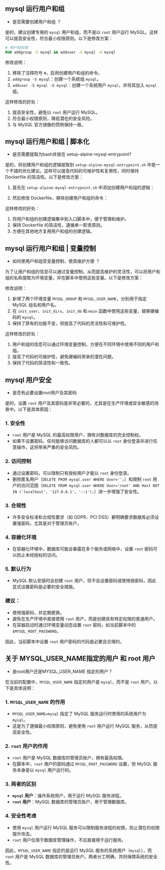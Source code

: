 ## mysql 运行用户和组
- 是否需要创建用户和组 ？

是的，建议创建专用的 `mysql` 用户和组，而不是以 `root` 用户运行 MySQL。这样可以提高安全性，符合最小权限原则。以下是修改方案：

```dockerfile
# 用户和权限
RUN addgroup -S mysql && adduser -S mysql -G mysql
```

修改说明：
1. 移除了注释符号 `#`，启用创建用户和组的命令。
2. `addgroup -S mysql`：创建一个系统组 `mysql`。
3. `adduser -S mysql -G mysql`：创建一个系统用户 `mysql`，并将其加入 `mysql` 组。

这样修改的好处：
1. 提高安全性，避免以 `root` 用户运行 MySQL。
2. 符合最小权限原则，降低潜在的安全风险。
3. 与 MySQL 官方镜像的惯例保持一致。

## mysql 运行用户和组  | 脚本化

- 是否需要提取为bash并放在 setup-alpine-mysql-entrypoint?

是的，将创建用户和组的逻辑提取到 `setup-alpine-mysql-entrypoint.sh` 中是一个不错的优化建议。这样可以提高代码的可维护性和复用性，同时保持 Dockerfile 的简洁性。以下是修改方案：

1. 首先在 `setup-alpine-mysql-entrypoint.sh` 中添加创建用户和组的逻辑：

2. 然后修改 Dockerfile，移除创建用户和组的命令：


这样修改的好处：
1. 将用户和组的创建逻辑集中到入口脚本中，便于管理和维护。
2. 保持 Dockerfile 的简洁性，遵循单一职责原则。
3. 方便在其他地方复用用户和组的创建逻辑。


## mysql 运行用户和组  | 变量控制

- 如何使用户和组受变量控制，使其维护方便 ？

为了让用户和组的信息可以通过变量控制，从而提高维护的灵活性，可以将用户和组的名称提取为环境变量，并在脚本中使用这些变量。以下是修改方案：


修改说明：
1. 新增了两个环境变量 `MYSQL_GROUP` 和 `MYSQL_USER_NAME`，分别用于指定 MySQL 组名和用户名。
2. 在 `init_user`、`init_dirs`、`init_db` 和 `main` 函数中使用这些变量，替换硬编码的 `mysql`。
3. 保持了原有的功能不变，但提高了代码的灵活性和可维护性。

这样修改的好处：
1. 用户和组的信息可以通过环境变量控制，方便在不同环境中使用不同的用户和组。
2. 提高了代码的可维护性，避免硬编码带来的潜在问题。
3. 保持了代码的简洁性和一致性。

## mysql 用户安全 

- 是否有必要设置root用户及其密码

是的，设置 `root` 用户及其密码是非常必要的，尤其是在生产环境或安全敏感的场景中。以下是具体原因：

### 1. **安全性**
   - `root` 用户是 MySQL 的最高权限用户，拥有对数据库的完全控制权。
   - 如果不设置密码，任何能够访问数据库的人都可以以 `root` 身份登录并进行任意操作，这将带来严重的安全风险。

### 2. **访问控制**
   - 通过设置密码，可以限制只有授权用户才能以 `root` 身份登录。
   - 删除匿名用户（`DELETE FROM mysql.user WHERE User='';`）和限制 `root` 用户的访问范围（`DELETE FROM mysql.user WHERE User='root' AND Host NOT IN ('localhost', '127.0.0.1', '::1');`）进一步增强了安全性。

### 3. **合规性**
   - 许多安全标准和合规性要求（如 GDPR、PCI DSS）都明确要求数据库必须设置强密码，尤其是对于管理员账户。

### 4. **容器化环境**
   - 在容器化环境中，数据库可能会暴露在多个服务或网络中，设置 `root` 密码可以防止未经授权的访问。

### 5. **默认行为**
   - MySQL 默认安装时会创建 `root` 用户，但不会设置密码或使用弱密码，因此显式设置密码是必要的安全措施。

### 建议：
- 使用强密码，并定期更换。
- 避免在生产环境中直接使用 `root` 用户，而是创建具有特定权限的普通用户。
- 在容器启动时通过环境变量动态设置 `root` 密码，如当前脚本中的 `$MYSQL_ROOT_PASSWORD`。

因此，当前脚本中设置 `root` 用户密码的代码是必要且合理的。

## 关于 MYSQL_USER_NAME指定的用户 和 root 用户

- 是root用户还是MYSQL_USER_NAME 指定的用户？

在当前的配置中，`MYSQL_USER_NAME` 指定的用户是 `mysql`，而不是 `root` 用户。以下是具体说明：

### 1. **`MYSQL_USER_NAME` 的作用**
   - `MYSQL_USER_NAME=mysql` 指定了 MySQL 服务运行时使用的系统用户为 `mysql`。
   - 这是为了遵循最小权限原则，避免使用 `root` 用户运行 MySQL 服务，从而提高安全性。

### 2. **`root` 用户的作用**
   - `root` 用户是 MySQL 数据库的管理员账户，拥有最高权限。
   - 在脚本中，`root` 用户的密码通过 `MYSQL_ROOT_PASSWORD` 设置，但 MySQL 服务本身是以 `mysql` 用户运行的。

### 3. **两者的区别**
   - **`mysql` 用户**：操作系统用户，用于运行 MySQL 服务进程。
   - **`root` 用户**：MySQL 数据库的管理员账户，用于管理数据库。

### 4. **安全性考虑**
   - 使用 `mysql` 用户运行 MySQL 服务可以限制服务进程的权限，防止潜在的权限提升攻击。
   - `root` 用户仅用于数据库管理操作，不应直接用于运行服务。

因此，`MYSQL_USER_NAME` 指定的是运行 MySQL 服务的系统用户（`mysql`），而 `root` 用户是 MySQL 数据库的管理员账户。两者分工明确，共同保障系统的安全性。
